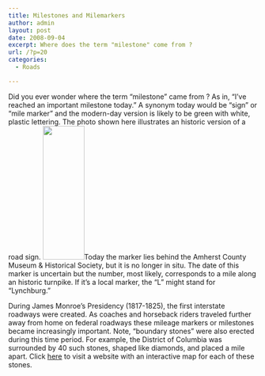 ```yaml
---
title: Milestones and Milemarkers
author: admin
layout: post
date: 2008-09-04
excerpt: Where does the term "milestone" come from ?
url: /?p=20
categories:
  - Roads

---
```

Did you ever wonder where the term &#8220;milestone&#8221; came from ? As in, &#8220;I&#8217;ve reached an important milestone today.&#8221; A synonym today would be &#8220;sign&#8221; or &#8220;mile marker&#8221; and the modern-day version is likely to be green with white, plastic lettering. The photo shown here illustrates an historic version of a road sign. [<img class="aligncenter size-medium wp-image-26" title="milemarker_l52" src="http://www.locohistory.org/blog/amherst/wp-content/uploads/2008/09/milemarker_l52.jpg" alt="" width="84" height="270" />][1]Today the marker lies behind the Amherst County Museum & Historical Society, but it is no longer in situ. The date of this marker is uncertain but the number, most likely, corresponds to a mile along an historic turnpike. If it&#8217;s a local marker, the &#8220;L&#8221; might stand for &#8220;Lynchburg.&#8221;

During James Monroe&#8217;s Presidency (1817-1825), the first interstate roadways were created. As coaches and horseback riders traveled further away from home on federal roadways these mileage markers or milestones became increasingly important. Note, &#8220;boundary stones&#8221; were also erected during this time period. For example, the District of Columbia was surrounded by 40 such stones, shaped like diamonds, and placed a mile apart. Click <a href="http://www.boundarystones.org/" target="_blank">here</a> to visit a website with an interactive map for each of these stones.

 [1]: http://www.locohistory.org/blog/amherst/wp-content/uploads/2008/09/milemarker_l52.jpg